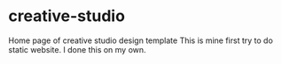 # creative-studio
Home page of creative studio design template
This is mine first try to do static website. I done this on my own.
